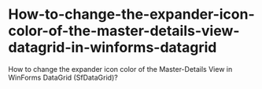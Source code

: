 # How-to-change-the-expander-icon-color-of-the-master-details-view-datagrid-in-winforms-datagrid
How to change the expander icon color of the Master-Details View in WinForms DataGrid (SfDataGrid)?
